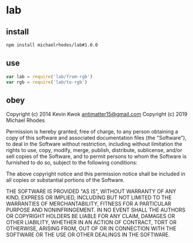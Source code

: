# lab

## install
```sh
npm install michaelrhodes/lab#1.0.0
```

## use
```js
var lab = require('lab/from-rgb')
var rgb = require('lab/to-rgb')
```

## obey
Copyright (c) 2014 Kevin Kwok <antimatter15@gmail.com>
Copyright (c) 2019 Michael Rhodes

Permission is hereby granted, free of charge, to any person obtaining a copy
of this software and associated documentation files (the "Software"), to deal
in the Software without restriction, including without limitation the rights
to use, copy, modify, merge, publish, distribute, sublicense, and/or sell
copies of the Software, and to permit persons to whom the Software is
furnished to do so, subject to the following conditions:

The above copyright notice and this permission notice shall be included in all
copies or substantial portions of the Software.

THE SOFTWARE IS PROVIDED "AS IS", WITHOUT WARRANTY OF ANY KIND, EXPRESS OR
IMPLIED, INCLUDING BUT NOT LIMITED TO THE WARRANTIES OF MERCHANTABILITY,
FITNESS FOR A PARTICULAR PURPOSE AND NONINFRINGEMENT. IN NO EVENT SHALL THE
AUTHORS OR COPYRIGHT HOLDERS BE LIABLE FOR ANY CLAIM, DAMAGES OR OTHER
LIABILITY, WHETHER IN AN ACTION OF CONTRACT, TORT OR OTHERWISE, ARISING FROM,
OUT OF OR IN CONNECTION WITH THE SOFTWARE OR THE USE OR OTHER DEALINGS IN THE
SOFTWARE.
